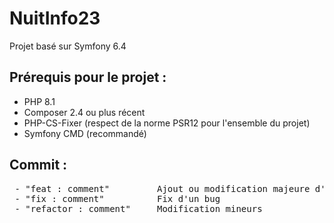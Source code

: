 # NuitInfo23
Projet basé sur Symfony 6.4

## Prérequis pour le projet :
 - PHP 8.1
 - Composer 2.4 ou plus récent
 - PHP-CS-Fixer (respect de la norme PSR12 pour l'ensemble du projet)
 - Symfony CMD (recommandé)

## Commit :
<pre>
 - "feat : comment"         Ajout ou modification majeure d'une fonctionnalité
 - "fix : comment"          Fix d'un bug
 - "refactor : comment"     Modification mineurs
</pre>
